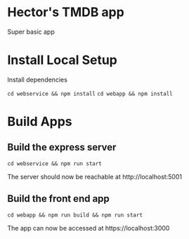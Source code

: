 # Hector's TMDB app #
Super basic app

# Install Local Setup

Install dependencies

`cd webservice && npm install`
`cd webapp && npm install`

# Build Apps

## Build the express server

`cd webservice && npm run start`

The server should now be reachable at http://localhost:5001

## Build the front end app

`cd webapp && npm run build && npm run start`

The app can now be accessed at https://localhost:3000
